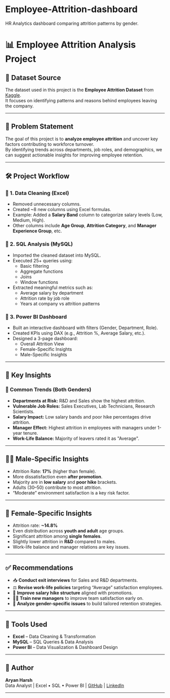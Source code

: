 # Employee-Attrition-dashboard
HR Analytics dashboard comparing attrition patterns by gender.
# 📊 Employee Attrition Analysis Project

## 📁 Dataset Source
The dataset used in this project is the **Employee Attrition Dataset** from [Kaggle](https://www.kaggle.com/).  
It focuses on identifying patterns and reasons behind employees leaving the company.

---

## 🧩 Problem Statement
The goal of this project is to **analyze employee attrition** and uncover key factors contributing to workforce turnover.  
By identifying trends across departments, job roles, and demographics, we can suggest actionable insights for improving employee retention.

---

## 🛠️ Project Workflow

### 🔹 1. Data Cleaning (Excel)
- Removed unnecessary columns.
- Created ~8 new columns using Excel formulas.
- Example: Added a **Salary Band** column to categorize salary levels (Low, Medium, High).
- Other columns include **Age Group**, **Attrition Category**, and **Manager Experience Group**, etc.

### 🔹 2. SQL Analysis (MySQL)
- Imported the cleaned dataset into MySQL.
- Executed 25+ queries using:
  - Basic filtering
  - Aggregate functions
  - Joins
  - Window functions
- Extracted meaningful metrics such as:
  - Average salary by department
  - Attrition rate by job role
  - Years at company vs attrition patterns

### 🔹 3. Power BI Dashboard
- Built an interactive dashboard with filters (Gender, Department, Role).
- Created KPIs using DAX (e.g., Attrition %, Average Salary, etc.).
- Designed a 3-page dashboard:
  - Overall Attrition View
  - Female-Specific Insights
  - Male-Specific Insights

---

## 📌 Key Insights

### 🔺 Common Trends (Both Genders)
- **Departments at Risk:** R&D and Sales show the highest attrition.
- **Vulnerable Job Roles:** Sales Executives, Lab Technicians, Research Scientists.
- **Salary Impact:** Low salary bands and poor hike percentages drive attrition.
- **Manager Effect:** Highest attrition in employees with managers under 1-year tenure.
- **Work-Life Balance:** Majority of leavers rated it as "Average".

---

## 👨‍💼 Male-Specific Insights
- Attrition Rate: **17%** (higher than female).
- More dissatisfaction even **after promotion**.
- Majority are in **low salary** and **poor hike** brackets.
- Adults (30–50) contribute to most attrition.
- “Moderate” environment satisfaction is a key risk factor.

---

## 👩 Female-Specific Insights
- Attrition rate: **~14.8%**
- Even distribution across **youth and adult** age groups.
- Significant attrition among **single females**.
- Slightly lower attrition in **R&D** compared to males.
- Work-life balance and manager relations are key issues.

---

## ✅ Recommendations
- 📥 **Conduct exit interviews** for Sales and R&D departments.
- ⚖️ **Revise work-life policies** targeting “Average” satisfaction employees.
- 💸 **Improve salary hike structure** aligned with promotions.
- 🧑‍💼 **Train new managers** to improve team satisfaction early on.
- 🚻 **Analyze gender-specific issues** to build tailored retention strategies.

---

## 📂 Tools Used
- **Excel** – Data Cleaning & Transformation  
- **MySQL** – SQL Queries & Data Analysis  
- **Power BI** – Data Visualization & Dashboard Design

---

## 🧠 Author

**Aryan Harsh**  
Data Analyst | Excel • SQL • Power BI | [GitHub](https://github.com/AryanHarshHarinath) | [LinkedIn](https://www.linkedin.com/in/aryan-harsh)

---

